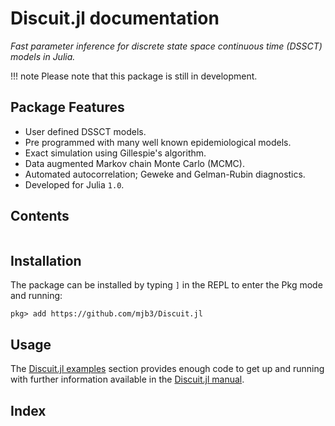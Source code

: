 # Discuit.jl documentation

*Fast parameter inference for discrete state space continuous time (DSSCT) models in Julia.*
<!-- Discuit: simulation and parameter inference for discrete state space continuous time (DSSCT) models. -->

!!! note
    Please note that this package is still in development.

## Package Features

- User defined DSSCT models.
- Pre programmed with many well known epidemiological models.
- Exact simulation using Gillespie's algorithm.
- Data augmented Markov chain Monte Carlo (MCMC).
- Automated autocorrelation; Geweke and Gelman-Rubin diagnostics.
- Developed for Julia `1.0`.

## Contents

```@contents
```

## Installation

The package can be installed by typing `]` in the REPL to enter the Pkg mode and running:

```
pkg> add https://github.com/mjb3/Discuit.jl
```

## Usage

The [Discuit.jl examples](@ref) section provides enough code to get up and running with further information available in the [Discuit.jl manual](@ref).

## Index

```@index
```
